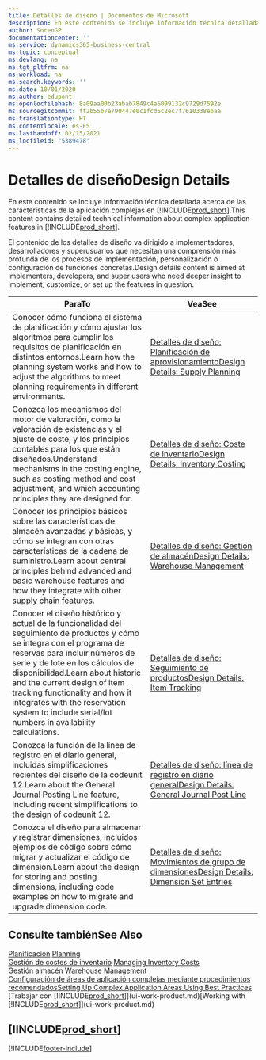 ```yaml
---
title: Detalles de diseño | Documentos de Microsoft
description: En este contenido se incluye información técnica detallada acerca de las características de la aplicación complejas en Business Central
author: SorenGP
documentationcenter: ''
ms.service: dynamics365-business-central
ms.topic: conceptual
ms.devlang: na
ms.tgt_pltfrm: na
ms.workload: na
ms.search.keywords: ''
ms.date: 10/01/2020
ms.author: edupont
ms.openlocfilehash: 8a09aa00b23abab7849c4a5099132c9729d7592e
ms.sourcegitcommit: ff2b55b7e790447e0c1fcd5c2ec7f7610338ebaa
ms.translationtype: HT
ms.contentlocale: es-ES
ms.lasthandoff: 02/15/2021
ms.locfileid: "5389478"
---
```

# <a name="design-details"></a><span data-ttu-id="af129-103">Detalles de diseño</span><span class="sxs-lookup"><span data-stu-id="af129-103">Design Details</span></span>
<span data-ttu-id="af129-104">En este contenido se incluye información técnica detallada acerca de las características de la aplicación complejas en [!INCLUDE[prod_short](includes/prod_short.md)].</span><span class="sxs-lookup"><span data-stu-id="af129-104">This content contains detailed technical information about complex application features in [!INCLUDE[prod_short](includes/prod_short.md)].</span></span>  

 <span data-ttu-id="af129-105">El contenido de los detalles de diseño va dirigido a implementadores, desarrolladores y superusuarios que necesitan una comprensión más profunda de los procesos de implementación, personalización o configuración de funciones concretas.</span><span class="sxs-lookup"><span data-stu-id="af129-105">Design details content is aimed at implementers, developers, and super users who need deeper insight to implement, customize, or set up the features in question.</span></span>  

|<span data-ttu-id="af129-106">**Para**</span><span class="sxs-lookup"><span data-stu-id="af129-106">**To**</span></span>|<span data-ttu-id="af129-107">**Vea**</span><span class="sxs-lookup"><span data-stu-id="af129-107">**See**</span></span>|  
|------------|-------------|  
|<span data-ttu-id="af129-108">Conocer cómo funciona el sistema de planificación y cómo ajustar los algoritmos para cumplir los requisitos de planificación en distintos entornos.</span><span class="sxs-lookup"><span data-stu-id="af129-108">Learn how the planning system works and how to adjust the algorithms to meet planning requirements in different environments.</span></span>|[<span data-ttu-id="af129-109">Detalles de diseño: Planificación de aprovisionamiento</span><span class="sxs-lookup"><span data-stu-id="af129-109">Design Details: Supply Planning</span></span>](design-details-supply-planning.md)|  
|<span data-ttu-id="af129-110">Conozca los mecanismos del motor de valoración, como la valoración de existencias y el ajuste de coste, y los principios contables para los que están diseñados.</span><span class="sxs-lookup"><span data-stu-id="af129-110">Understand mechanisms in the costing engine, such as costing method and cost adjustment, and which accounting principles they are designed for.</span></span>|[<span data-ttu-id="af129-111">Detalles de diseño: Coste de inventario</span><span class="sxs-lookup"><span data-stu-id="af129-111">Design Details: Inventory Costing</span></span>](design-details-inventory-costing.md)|  
|<span data-ttu-id="af129-112">Conocer los principios básicos sobre las características de almacén avanzadas y básicas, y cómo se integran con otras características de la cadena de suministro.</span><span class="sxs-lookup"><span data-stu-id="af129-112">Learn about central principles behind advanced and basic warehouse features and how they integrate with other supply chain features.</span></span>|[<span data-ttu-id="af129-113">Detalles de diseño: Gestión de almacén</span><span class="sxs-lookup"><span data-stu-id="af129-113">Design Details: Warehouse Management</span></span>](design-details-warehouse-management.md)|  
|<span data-ttu-id="af129-114">Conocer el diseño histórico y actual de la funcionalidad del seguimiento de productos y cómo se integra con el programa de reservas para incluir números de serie y de lote en los cálculos de disponibilidad.</span><span class="sxs-lookup"><span data-stu-id="af129-114">Learn about historic and the current design of item tracking functionality and how it integrates with the reservation system to include serial/lot numbers in availability calculations.</span></span>|[<span data-ttu-id="af129-115">Detalles de diseño: Seguimiento de productos</span><span class="sxs-lookup"><span data-stu-id="af129-115">Design Details: Item Tracking</span></span>](design-details-item-tracking.md)|  
|<span data-ttu-id="af129-116">Conozca la función de la línea de registro en el diario general, incluidas simplificaciones recientes del diseño de la codeunit 12.</span><span class="sxs-lookup"><span data-stu-id="af129-116">Learn about the General Journal Posting Line feature, including recent simplifications to the design of codeunit 12.</span></span>|[<span data-ttu-id="af129-117">Detalles de diseño: línea de registro en diario general</span><span class="sxs-lookup"><span data-stu-id="af129-117">Design Details: General Journal Post Line</span></span>](design-details-general-journal-post-line.md)|
|<span data-ttu-id="af129-118">Conozca el diseño para almacenar y registrar dimensiones, incluidos ejemplos de código sobre cómo migrar y actualizar el código de dimensión.</span><span class="sxs-lookup"><span data-stu-id="af129-118">Learn about the design for storing and posting dimensions, including code examples on how to migrate and upgrade dimension code.</span></span>|[<span data-ttu-id="af129-119">Detalles de diseño: Movimientos de grupo de dimensiones</span><span class="sxs-lookup"><span data-stu-id="af129-119">Design Details: Dimension Set Entries</span></span>](design-details-dimension-set-entries.md)| 

## <a name="see-also"></a><span data-ttu-id="af129-120">Consulte también</span><span class="sxs-lookup"><span data-stu-id="af129-120">See Also</span></span>  
 <span data-ttu-id="af129-121">[Planificación](production-planning.md) </span><span class="sxs-lookup"><span data-stu-id="af129-121">[Planning](production-planning.md) </span></span>  
 <span data-ttu-id="af129-122">[Gestión de costes de inventario](finance-manage-inventory-costs.md) </span><span class="sxs-lookup"><span data-stu-id="af129-122">[Managing Inventory Costs](finance-manage-inventory-costs.md) </span></span>  
 <span data-ttu-id="af129-123">[Gestión almacén](warehouse-manage-warehouse.md) </span><span class="sxs-lookup"><span data-stu-id="af129-123">[Warehouse Management](warehouse-manage-warehouse.md) </span></span>  
 [<span data-ttu-id="af129-124">Configuración de áreas de aplicación complejas mediante procedimientos recomendados</span><span class="sxs-lookup"><span data-stu-id="af129-124">Setting Up Complex Application Areas Using Best Practices</span></span>](set-up-complex-application-areas-using-best-practices.md)  
 <span data-ttu-id="af129-125">[Trabajar con [!INCLUDE[prod_short](includes/prod_short.md)]](ui-work-product.md)</span><span class="sxs-lookup"><span data-stu-id="af129-125">[Working with [!INCLUDE[prod_short](includes/prod_short.md)]](ui-work-product.md)</span></span>

 ## [!INCLUDE[prod_short](includes/free_trial_md.md)]  


[!INCLUDE[footer-include](includes/footer-banner.md)]